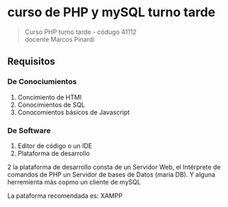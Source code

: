 # curso de PHP y mySQL turno tarde
>Curso PHP turno tarde - códugo 41112  
>docente Marcos Pinardi

## Requisitos 
### De Conociumientos

  1. Concimiento de HTMl
  2. Conocimientos de SQL
  3. Conocomientos básicos de Javascript
  
### De Software

  1. Editor de código o un IDE
  2. Plataforma de desarrollo
  
2 la plataforma de desarrollo consta de un 
Servidor Web, el Intérprete de comandos de PHP
un Servidor de bases de Datos (maría DB). 
Y alguna herremienta más copmo un cliente de mySQL

La pataforma recomendada es: XAMPP  

